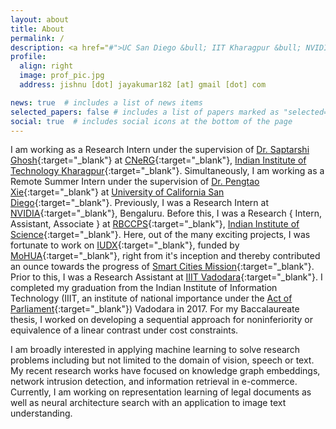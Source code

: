 ```yaml
---
layout: about
title: About
permalink: /
description: <a href="#">UC San Diego &bull; IIT Kharagpur &bull; NVIDIA &bull; IISc &bull; IIIT Vadodara</a>
profile:
  align: right
  image: prof_pic.jpg
  address: jishnu [dot] jayakumar182 [at] gmail [dot] com

news: true  # includes a list of news items
selected_papers: false # includes a list of papers marked as "selected={true}"
social: true  # includes social icons at the bottom of the page
---
```


I am working as a Research Intern under the supervision of [Dr. Saptarshi Ghosh](https://sites.google.com/site/saptarshighosh/){:target="_blank"} at [CNeRG](http://cnerg.org){:target="_blank"}, [Indian Institute of Technology Kharagpur](http://cse.iitkgp.ac.in/){:target="_blank"}. Simultaneously, I am working as a Remote Summer Intern under the supervision of [Dr. Pengtao Xie](https://pengtaoxie.github.io/){:target="_blank"} at [University of California San Diego](https://ucsd.edu/){:target="_blank"}. Previously, I was a Research Intern at [NVIDIA](https://www.nvidia.com/en-in){:target="_blank"}, Bengaluru. Before this, I was a Research { Intern, Assistant, Associate } at [RBCCPS](https://cps.iisc.ac.in/){:target="_blank"}, [Indian Institute of Science](https://www.iisc.ac.in/){:target="_blank"}. Here, out of the many exciting projects, I was fortunate to work on [IUDX](https://iudx.org.in/){:target="_blank"}, funded by [MoHUA](http://mohua.gov.in/){:target="_blank"}, right from it's inception and thereby contributed an ounce towards the progress of [Smart Cities Mission](https://smartcities.gov.in/){:target="_blank"}. Prior to this, I was a Research Assistant at [IIIT Vadodara](https://iiitv.ac.in/){:target="_blank"}. I completed my graduation from the Indian Institute of Information Technology (IIIT, an institute of national importance under the [Act of Parliament](https://egazette.nic.in/writereaddata/2017/177925.pdf){:target="_blank"}) Vadodara in 2017. For my Baccalaureate thesis, I worked on developing a sequential approach for noninferiority or equivalence of a linear contrast under cost constraints. 

I am broadly interested in applying machine learning to solve research problems including but not limited to the domain of vision, speech or text. My recent research works have focused on knowledge graph embeddings, network intrusion detection, and information retrieval in e-commerce. Currently, I am working on representation learning of legal documents as well as neural architecture search with an application to image text understanding.